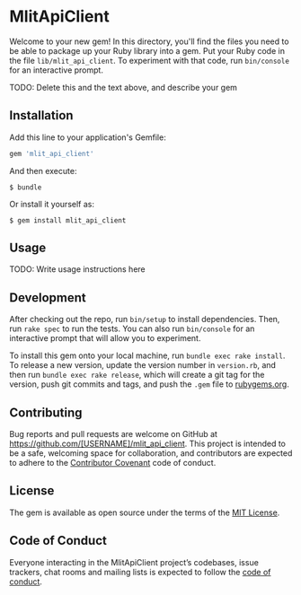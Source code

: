 # MlitApiClient

Welcome to your new gem! In this directory, you'll find the files you need to be able to package up your Ruby library into a gem. Put your Ruby code in the file `lib/mlit_api_client`. To experiment with that code, run `bin/console` for an interactive prompt.

TODO: Delete this and the text above, and describe your gem

## Installation

Add this line to your application's Gemfile:

```ruby
gem 'mlit_api_client'
```

And then execute:

    $ bundle

Or install it yourself as:

    $ gem install mlit_api_client

## Usage

TODO: Write usage instructions here

## Development

After checking out the repo, run `bin/setup` to install dependencies. Then, run `rake spec` to run the tests. You can also run `bin/console` for an interactive prompt that will allow you to experiment.

To install this gem onto your local machine, run `bundle exec rake install`. To release a new version, update the version number in `version.rb`, and then run `bundle exec rake release`, which will create a git tag for the version, push git commits and tags, and push the `.gem` file to [rubygems.org](https://rubygems.org).

## Contributing

Bug reports and pull requests are welcome on GitHub at https://github.com/[USERNAME]/mlit_api_client. This project is intended to be a safe, welcoming space for collaboration, and contributors are expected to adhere to the [Contributor Covenant](http://contributor-covenant.org) code of conduct.

## License

The gem is available as open source under the terms of the [MIT License](https://opensource.org/licenses/MIT).

## Code of Conduct

Everyone interacting in the MlitApiClient project’s codebases, issue trackers, chat rooms and mailing lists is expected to follow the [code of conduct](https://github.com/[USERNAME]/mlit_api_client/blob/master/CODE_OF_CONDUCT.md).
